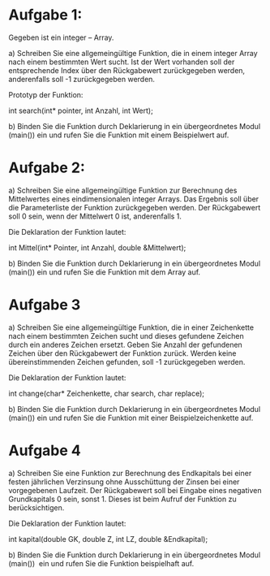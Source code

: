 # Aufgabe 1:

Gegeben ist ein integer – Array. 

a) Schreiben Sie eine allgemeingültige Funktion, die in einem integer Array 
nach einem bestimmten Wert sucht. Ist der Wert vorhanden soll der entsprechende Index 
über den Rückgabewert zurückgegeben werden, anderenfalls soll -1 zurückgegeben werden. 

Prototyp der Funktion: 

int search(int* pointer, int Anzahl, int Wert); 

b) Binden Sie die Funktion durch Deklarierung in ein übergeordnetes Modul (main()) 
ein und rufen Sie die Funktion mit einem Beispielwert auf.


# Aufgabe 2:

a) Schreiben Sie eine allgemeingültige Funktion zur Berechnung des 
Mittelwertes eines eindimensionalen integer Arrays. Das Ergebnis soll über die Parameterliste der 
Funktion zurückgegeben werden. Der Rückgabewert soll 0 sein, wenn der Mittelwert 0 ist, anderenfalls 1. 

Die Deklaration der Funktion lautet: 

int Mittel(int* Pointer, int Anzahl, double &Mittelwert); 

b) Binden Sie die Funktion durch Deklarierung in ein übergeordnetes Modul (main()) 
ein und rufen Sie die Funktion mit dem Array auf. 


# Aufgabe 3

a) Schreiben Sie eine allgemeingültige Funktion, die in einer Zeichenkette nach einem bestimmten Zeichen sucht und dieses gefundene Zeichen durch ein anderes Zeichen ersetzt. Geben Sie Anzahl der gefundenen Zeichen über den Rückgabewert der Funktion zurück. Werden keine übereinstimmenden Zeichen gefunden, soll -1 zurückgegeben werden. 

Die Deklaration der Funktion lautet: 

int change(char* Zeichenkette, char search, char replace);  

b) Binden Sie die Funktion durch Deklarierung in ein übergeordnetes Modul (main()) ein 
und rufen Sie die Funktion mit einer Beispielzeichenkette auf.


# Aufgabe 4 

a)  Schreiben Sie eine Funktion zur Berechnung des Endkapitals bei 
einer festen jährlichen Verzinsung ohne Ausschüttung der Zinsen 
bei einer vorgegebenen Laufzeit. Der Rückgabewert soll bei 
Eingabe eines negativen Grundkapitals 0 sein, sonst 1. Dieses ist 
beim Aufruf der Funktion zu berücksichtigen.  

Die Deklaration der Funktion lautet:       

int kapital(double GK, double Z, int LZ, double &Endkapital); 

b)  Binden Sie die Funktion durch Deklarierung in ein übergeordnetes 
Modul (main())  ein und rufen Sie die Funktion beispielhaft auf. 


